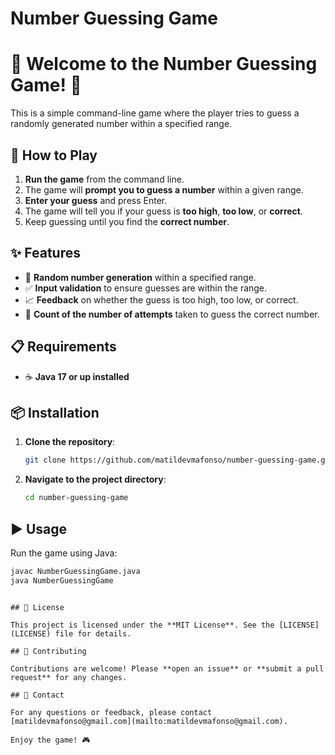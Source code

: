 # Number Guessing Game

# 🎉 Welcome to the Number Guessing Game! 🎉

This is a simple command-line game where the player tries to guess a randomly generated number within a specified range.

## 🚀 How to Play

1. **Run the game** from the command line.
2. The game will **prompt you to guess a number** within a given range.
3. **Enter your guess** and press Enter.
4. The game will tell you if your guess is **too high**, **too low**, or **correct**.
5. Keep guessing until you find the **correct number**.

## ✨ Features

- 🎲 **Random number generation** within a specified range.
- ✅ **Input validation** to ensure guesses are within the range.
- 📈 **Feedback** on whether the guess is too high, too low, or correct.
- 🔢 **Count of the number of attempts** taken to guess the correct number.

## 📋 Requirements

- ☕ **Java 17 or up installed**

## 📦 Installation

1. **Clone the repository**:
    ```sh
    git clone https://github.com/matildevmafonso/number-guessing-game.git
    ```
2. **Navigate to the project directory**:
    ```sh
    cd number-guessing-game
    ```

## ▶️ Usage

Run the game using Java:
```sh
javac NumberGuessingGame.java
java NumberGuessingGame
```

```

## 📄 License

This project is licensed under the **MIT License**. See the [LICENSE](LICENSE) file for details.

## 🤝 Contributing

Contributions are welcome! Please **open an issue** or **submit a pull request** for any changes.

## 📧 Contact

For any questions or feedback, please contact [matildevmafonso@gmail.com](mailto:matildevmafonso@gmail.com).

Enjoy the game! 🎮
